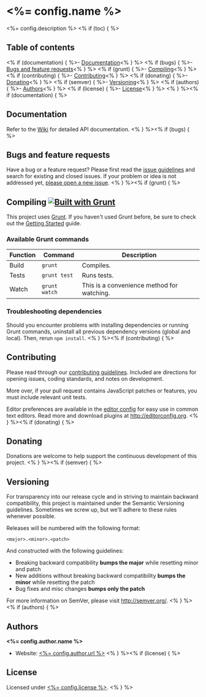 # <%= config.name %>

<%= config.description %>
<% if (toc) { %>
## Table of contents
<% if (documentation) { %>- [Documentation](#documentation)<% } %>
<% if (bugs) { %>- [Bugs and feature requests](#bugs-and-feature-requests)<% } %>
<% if (grunt) { %>- [Compiling](#compiling-)<% } %>
<% if (contributing) { %>- [Contributing](#contributing)<% } %>
<% if (donating) { %>- [Donating](#donating)<% } %>
<% if (semver) { %>- [Versioning](#versioning)<% } %>
<% if (authors) { %>- [Authors](#authors)<% } %>
<% if (license) { %>- [License](#license)<% } %>
<% } %><% if (documentation) { %>
## Documentation

Refer to the [Wiki](<%= config.wiki %>) for detailed API documentation.
<% } %><% if (bugs) { %>
## Bugs and feature requests

Have a bug or a feature request? Please first read the [issue guidelines](CONTRIBUTING.md#using-the-issue-tracker) and search for existing and closed issues. If your problem or idea is not addressed yet, [please open a new issue](<%= config.issues %>).
<% } %><% if (grunt) { %>
## Compiling [![Built with Grunt](https://cdn.gruntjs.com/builtwith.png)](http://gruntjs.com/)

This project uses [Grunt](http://gruntjs.com/). If you haven't used Grunt before, be sure to check out the [Getting Started](http://gruntjs.com/getting-started) guide.

### Available Grunt commands

| Function  | Command       | Description                                   |
| --------- | ------------- | --------------------------------------------- |
| Build     | `grunt`       | Compiles.                                     |
| Tests     | `grunt test`  | Runs tests.                                   |
| Watch     | `grunt watch` | This is a convenience method for watching.    |

### Troubleshooting dependencies

Should you encounter problems with installing dependencies or running Grunt commands, uninstall all previous dependency versions (global and local). Then, rerun `npm install`.
<% } %><% if (contributing) { %>
## Contributing

Please read through our [contributing guidelines](CONTRIBUTING.md). Included are directions for opening issues, coding standards, and notes on development.

More over, if your pull request contains JavaScript patches or features, you must include relevant unit tests.

Editor preferences are available in the [editor config](.editorconfig) for easy use in common text editors. Read more and download plugins at <http://editorconfig.org>.
<% } %><% if (donating) { %>
## Donating

Donations are welcome to help support the continuous development of this project.
<% } %><% if (semver) { %>
## Versioning

For transparency into our release cycle and in striving to maintain backward compatibility, this project is maintained under the Semantic Versioning guidelines. Sometimes we screw up, but we'll adhere to these rules whenever possible.

Releases will be numbered with the following format:

`<major>.<minor>.<patch>`

And constructed with the following guidelines:

- Breaking backward compatibility **bumps the major** while resetting minor and patch
- New additions without breaking backward compatibility **bumps the minor** while resetting the patch
- Bug fixes and misc changes **bumps only the patch**

For more information on SemVer, please visit <http://semver.org/>.
<% } %><% if (authors) { %>
## Authors

**<%= config.author.name %>**

- Website: [<%= config.author.url %>](<%= config.author.url %>)
<% } %><% if (license) { %>
## License

Licensed under [<%= config.license %>](LICENSE).
<% } %>
